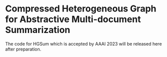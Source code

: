 # Compressed Heterogeneous Graph for Abstractive Multi-document Summarization
The code for HGSum which is accepted by AAAI 2023 will be released here after preparation.
